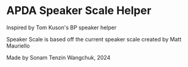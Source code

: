 # APDA Speaker Scale Helper

Inspired by Tom Kuson's BP speaker helper

Speaker Scale is based off the current speaker scale created by Matt Mauriello



Made by Sonam Tenzin Wangchuk, 2024
